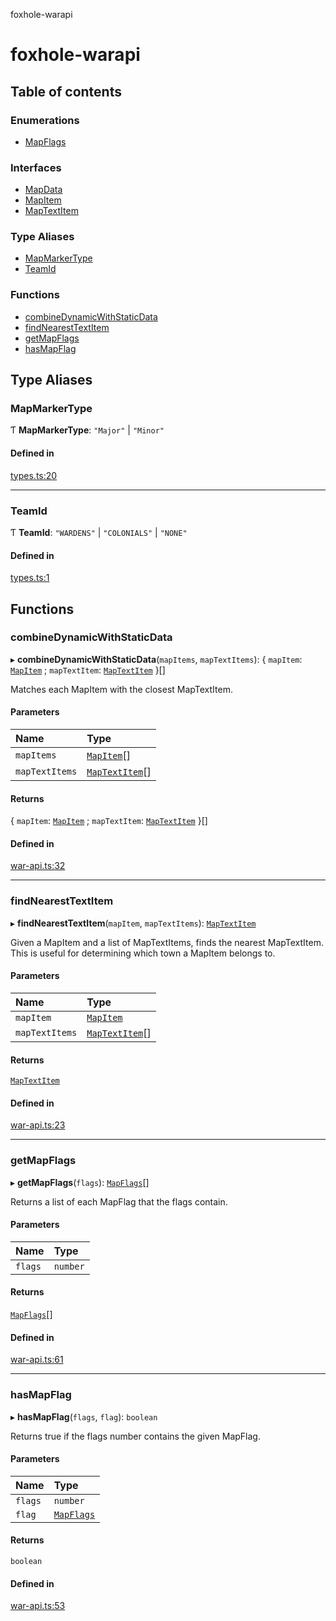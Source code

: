 foxhole-warapi

# foxhole-warapi

## Table of contents

### Enumerations

- [MapFlags](enums/MapFlags.md)

### Interfaces

- [MapData](interfaces/MapData.md)
- [MapItem](interfaces/MapItem.md)
- [MapTextItem](interfaces/MapTextItem.md)

### Type Aliases

- [MapMarkerType](README.md#mapmarkertype)
- [TeamId](README.md#teamid)

### Functions

- [combineDynamicWithStaticData](README.md#combinedynamicwithstaticdata)
- [findNearestTextItem](README.md#findnearesttextitem)
- [getMapFlags](README.md#getmapflags)
- [hasMapFlag](README.md#hasmapflag)

## Type Aliases

### MapMarkerType

Ƭ **MapMarkerType**: ``"Major"`` \| ``"Minor"``

#### Defined in

[types.ts:20](https://github.com/art0rz/foxhole-warapi/blob/3b61061/src/types.ts#L20)

___

### TeamId

Ƭ **TeamId**: ``"WARDENS"`` \| ``"COLONIALS"`` \| ``"NONE"``

#### Defined in

[types.ts:1](https://github.com/art0rz/foxhole-warapi/blob/3b61061/src/types.ts#L1)

## Functions

### combineDynamicWithStaticData

▸ **combineDynamicWithStaticData**(`mapItems`, `mapTextItems`): { `mapItem`: [`MapItem`](interfaces/MapItem.md) ; `mapTextItem`: [`MapTextItem`](interfaces/MapTextItem.md)  }[]

Matches each MapItem with the closest MapTextItem.

#### Parameters

| Name | Type |
| :------ | :------ |
| `mapItems` | [`MapItem`](interfaces/MapItem.md)[] |
| `mapTextItems` | [`MapTextItem`](interfaces/MapTextItem.md)[] |

#### Returns

{ `mapItem`: [`MapItem`](interfaces/MapItem.md) ; `mapTextItem`: [`MapTextItem`](interfaces/MapTextItem.md)  }[]

#### Defined in

[war-api.ts:32](https://github.com/art0rz/foxhole-warapi/blob/3b61061/src/war-api.ts#L32)

___

### findNearestTextItem

▸ **findNearestTextItem**(`mapItem`, `mapTextItems`): [`MapTextItem`](interfaces/MapTextItem.md)

Given a MapItem and a list of MapTextItems, finds the nearest MapTextItem. This is useful for determining which town a MapItem belongs to.

#### Parameters

| Name | Type |
| :------ | :------ |
| `mapItem` | [`MapItem`](interfaces/MapItem.md) |
| `mapTextItems` | [`MapTextItem`](interfaces/MapTextItem.md)[] |

#### Returns

[`MapTextItem`](interfaces/MapTextItem.md)

#### Defined in

[war-api.ts:23](https://github.com/art0rz/foxhole-warapi/blob/3b61061/src/war-api.ts#L23)

___

### getMapFlags

▸ **getMapFlags**(`flags`): [`MapFlags`](enums/MapFlags.md)[]

Returns a list of each MapFlag that the flags contain.

#### Parameters

| Name | Type |
| :------ | :------ |
| `flags` | `number` |

#### Returns

[`MapFlags`](enums/MapFlags.md)[]

#### Defined in

[war-api.ts:61](https://github.com/art0rz/foxhole-warapi/blob/3b61061/src/war-api.ts#L61)

___

### hasMapFlag

▸ **hasMapFlag**(`flags`, `flag`): `boolean`

Returns true if the flags number contains the given MapFlag.

#### Parameters

| Name | Type |
| :------ | :------ |
| `flags` | `number` |
| `flag` | [`MapFlags`](enums/MapFlags.md) |

#### Returns

`boolean`

#### Defined in

[war-api.ts:53](https://github.com/art0rz/foxhole-warapi/blob/3b61061/src/war-api.ts#L53)
